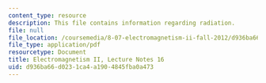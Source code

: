 ```yaml
---
content_type: resource
description: This file contains information regarding radiation.
file: null
file_location: /coursemedia/8-07-electromagnetism-ii-fall-2012/d936ba66d0231ca4a1904845fba0a473_MIT8_07F12_ln16.pdf
file_type: application/pdf
resourcetype: Document
title: Electromagnetism II, Lecture Notes 16
uid: d936ba66-d023-1ca4-a190-4845fba0a473
---
```

